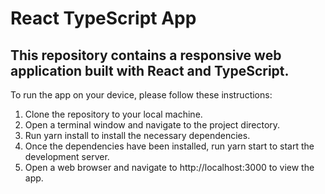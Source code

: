 # React TypeScript App
## This repository contains a responsive web application built with React and TypeScript.

To run the app on your device, please follow these instructions:

1. Clone the repository to your local machine.
2. Open a terminal window and navigate to the project directory.
3. Run yarn install to install the necessary dependencies.
4. Once the dependencies have been installed, run yarn start to start the development server.
5. Open a web browser and navigate to http://localhost:3000 to view the app.
